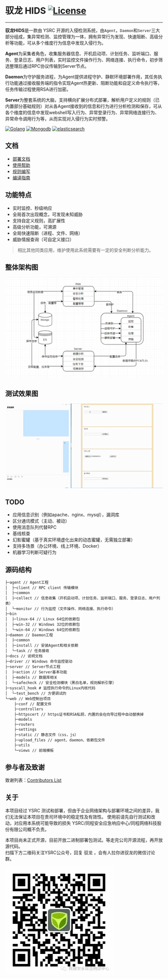 # 驭龙 HIDS [![License](https://img.shields.io/badge/License-BSD%203--Clause-blue.svg?style=flat-square)](https://github.com/ysrc/yulong-hids/blob/master/LICENSE)
----------
**驭龙HIDS**是一款由 YSRC 开源的入侵检测系统，由`Agent`，`Daemon`和`Server`三大部分组成，集异常检测、监控管理为一体，拥有异常行为发现、快速阻断、高级分析等功能，可从多个维度行为信息中发现入侵行为。

**Agent**为采集者角色，收集服务器信息、开机启动项、计划任务、监听端口、服务、登录日志、用户列表，实时监控文件操作行为、网络连接、执行命令，初步筛选整理后通过RPC协议传输到Server节点。

**Daemon**为守护服务进程，为Agent提供进程守护、静默环境部署作用，其任务执行功能通过接收服务端的指令实现Agent热更新、阻断功能和自定义命令执行等，任务传输过程使用RSA进行加密。

**Server**为整套系统的大脑，支持横向扩展分布式部署，解析用户定义的规则（已内置部分基础规则）对从各Agent接收到的信息和行为进行分析检测和保存，可从各个维度的信息中发现webshell写入行为、异常登录行为、异常网络连接行为、异常命令调用行为等，从而实现对入侵行为实时预警。


[![Golang](https://img.shields.io/badge/Golang-1.9-yellow.svg)](https://www.golang.org/) [![Mongodb](https://img.shields.io/badge/MongoDB-3.4-red.svg)](https://www.mongodb.com/download-center?jmp=nav) [![elasticsearch](https://img.shields.io/badge/Elasticsearch-5.6.4-green.svg)](https://www.elastic.co/downloads/elasticsearch)


## 文档

* [部署文档](./docs/install.md)
* [使用帮助](./docs/help.md)
* [规则编写](./docs/rule.md)
* [编译指南](./docs/build.md)

## 功能特点

- 实时监控、秒级响应
- 全局首次出现概念，可发现未知威胁
- 支持自定义规则，高扩展性
- 高级分析功能，可溯源
- 全局快速阻断（进程、文件、网络）
- 威胁情报查询（可自定义接口）


> 相比其他同类应用，维护使用此系统需要有一定的安全判断分析能力。


## 整体架构图

![](./docs/jg.png)

## 测试效果图

![](./docs/yulong.gif)


## TODO
- 应用信息识别（例如apache、nginx、mysql），漏洞库
- 区分通讯模式（主动、被动）
- 使用消息队列代替RPC
- 基线核查
- 幻影蜜罐（基于真实环境虚化出来的动态蜜罐，无需独立部署）
- 支持多场景（办公环境、线上环境、Docker）
- 机器学习判断可疑行为

## 源码结构
```
├─agent // Agent工程
│  ├─client // RPC client 传输模块
│  ├─common
│  ├─collect // 信息收集（开机启动项、计划任务、监听端口、服务、登录日志、用户列表）
│  └─monitor // 行为监控（文件操作、网络连接、执行命令）
├─bin
│  ├─linux-64 // Linux 64位的依赖包
│  ├─win-32 // Windows 32位的依赖包
│  └─win-64 // Windows 64位的依赖包
├─daemon // Daemon工程
│  ├─common
│  ├─install // 安装Agent和相关依赖
│  └─task // 任务接收
├─docs // 说明文档
├─driver // Windows 命令监控驱动
├─server // Server节点工程
│  ├─action // Server基本功能
│  ├─models // 数据库相关
│  └─safecheck // 安全检测模块（黑白名单，规则解析引擎）
├─syscall_hook # 监控执行命令的Linux内核代码
│  └─test_bench // 方便调试的
└─web // Web控制台项目
    ├─conf // 配置文件
    ├─controllers
    ├─httpscert // https证书和RSA私钥，内置的会在向导过程中自动替换掉
    ├─models
    ├─routers
    ├─settings
    ├─static // 静态文件（css，js）
    ├─upload_files // agent、daemon、依赖包文件
    ├─utils
    └─views // 前端模板
```

## 参与者及致谢

致谢列表：[Contributors List](./contributors.md)

## 关于

本项目经过 YSRC 测试和部署，但由于企业网络架构与部署环境之间的差异，我们无法保证本项目在贵司环境中的稳定性及有效性。
使用前请先自行测试和改动，对应用本系统可能导致的损失 YSRC/同程安全应急响应中心/同程网络科技股份有限公司概不负责。

本项目尚未正式开源，目前开放二进制部署包测试。等走完公司开源流程，再开放源代码。  
扫描下方二维码关注YSRC公众号，回复 驭龙 ，会有人拉你进驭龙的微信讨论群。


![](./docs/ysrc.png)

